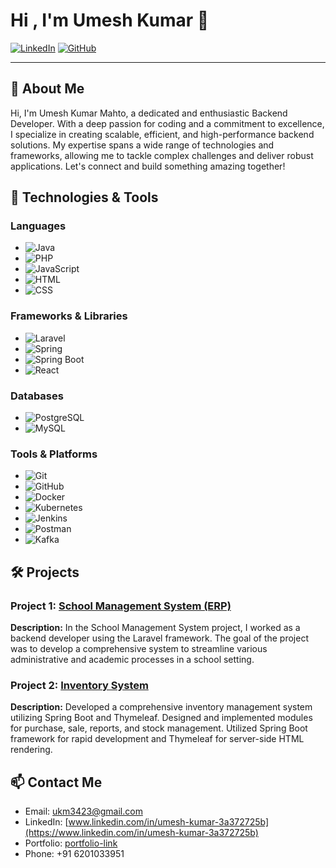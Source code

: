 # Hi , I'm Umesh Kumar 👋

[![LinkedIn](https://img.shields.io/badge/LinkedIn-Profile-blue)](linkedin.com/in/umesh-kumar-3a372725b)
[![GitHub](https://img.shields.io/badge/GitHub-Follow-green)](https://github.com/ukm3423)

---

## 🚀 About Me

Hi, I'm Umesh Kumar Mahto, a dedicated and enthusiastic Backend Developer. With a deep passion for coding and a commitment to excellence, I specialize in creating scalable, efficient, and high-performance backend solutions. My expertise spans a wide range of technologies and frameworks, allowing me to tackle complex challenges and deliver robust applications. Let's connect and build something amazing together!

## 🔧 Technologies & Tools

### Languages
- ![Java](https://img.shields.io/badge/Java-ED8B00?style=for-the-badge&logo=java&logoColor=white)
- ![PHP](https://img.shields.io/badge/PHP-777BB4?style=for-the-badge&logo=php&logoColor=white)
- ![JavaScript](https://img.shields.io/badge/JavaScript-F7DF1E?style=for-the-badge&logo=javascript&logoColor=black)
- ![HTML](https://img.shields.io/badge/HTML-E34F26?style=for-the-badge&logo=html5&logoColor=white)
- ![CSS](https://img.shields.io/badge/CSS-1572B6?style=for-the-badge&logo=css3&logoColor=white)

### Frameworks & Libraries
- ![Laravel](https://img.shields.io/badge/Laravel-FF2D20?style=for-the-badge&logo=laravel&logoColor=white)
- ![Spring](https://img.shields.io/badge/Spring-6DB33F?style=for-the-badge&logo=spring&logoColor=white)
- ![Spring Boot](https://img.shields.io/badge/Spring%20Boot-6DB33F?style=for-the-badge&logo=spring-boot&logoColor=white)
- ![React](https://img.shields.io/badge/React-61DAFB?style=for-the-badge&logo=react&logoColor=white)

### Databases
- ![PostgreSQL](https://img.shields.io/badge/PostgreSQL-316192?style=for-the-badge&logo=postgresql&logoColor=white)
- ![MySQL](https://img.shields.io/badge/MySQL-4479A1?style=for-the-badge&logo=mysql&logoColor=white)

### Tools & Platforms
- ![Git](https://img.shields.io/badge/Git-F05032?style=for-the-badge&logo=git&logoColor=white)
- ![GitHub](https://img.shields.io/badge/GitHub-181717?style=for-the-badge&logo=github&logoColor=white)
- ![Docker](https://img.shields.io/badge/Docker-2496ED?style=for-the-badge&logo=docker&logoColor=white)
- ![Kubernetes](https://img.shields.io/badge/Kubernetes-326CE5?style=for-the-badge&logo=kubernetes&logoColor=white)
- ![Jenkins](https://img.shields.io/badge/Jenkins-D24939?style=for-the-badge&logo=jenkins&logoColor=white)
- ![Postman](https://img.shields.io/badge/Postman-FF6C37?style=for-the-badge&logo=postman&logoColor=white)
- ![Kafka](https://img.shields.io/badge/Apache%20Kafka-231F20?style=for-the-badge&logo=apache-kafka&logoColor=white)

## 🛠️ Projects

### Project 1: [School Management System (ERP) ](https://github.com/ukm3423)
**Description:** In the School Management System project, I worked as a backend
developer using the Laravel framework. The goal of the project was
to develop a comprehensive system to streamline various administrative and academic processes in a school setting.

### Project 2: [Inventory System](https://github.com/ukm3423)
**Description:** Developed a comprehensive inventory management system
utilizing Spring Boot and Thymeleaf. Designed and implemented modules for purchase, sale, reports, and stock management. Utilized Spring Boot framework for rapid development and
Thymeleaf for server-side HTML rendering.


## 📫 Contact Me

- Email: [ukm3423@gmail.com](mailto:ukm3423@gmail.com)
- LinkedIn: [www.linkedin.com/in/umesh-kumar-3a372725b](https://www.linkedin.com/in/umesh-kumar-3a372725b)
- Portfolio: [portfolio-link](https://umeshkumarchamp.github.io/portfolio/)
- Phone: +91 6201033951
